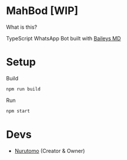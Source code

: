 # MahBod [WIP]

What is this?

TypeScript WhatsApp Bot built with [Baileys MD](https://github.com/adiwajshing/Baileys)

# Setup

Build
```sh
npm run build
```

Run
```sh
npm start
```

# Devs

- [Nurutomo](https://github.com/Nurutomo) (Creator & Owner)